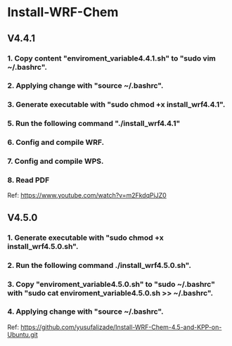 # Install-WRF-Chem 
## V4.4.1 
### 1. Copy content "enviroment_variable4.4.1.sh" to "sudo vim ~/.bashrc".
### 2. Applying change with "source ~/.bashrc".
### 3. Generate executable with "sudo chmod +x install_wrf4.4.1".
### 5. Run the following command "./install_wrf4.4.1"
### 6. Config and compile WRF.
### 7. Config and compile WPS.
### 8. Read PDF

Ref: https://www.youtube.com/watch?v=m2FkdqPiJZ0

## V4.5.0
### 1. Generate executable with "sudo chmod +x install_wrf4.5.0.sh".
### 2. Run the following command ./install_wrf4.5.0.sh".
### 3. Copy "enviroment_variable4.5.0.sh" to "sudo ~/.bashrc" with "sudo cat enviroment_variable4.5.0.sh >> ~/.bashrc".
### 4. Applying change with "source ~/.bashrc".
  
Ref: https://github.com/yusufalizade/Install-WRF-Chem-4.5-and-KPP-on-Ubuntu.git
